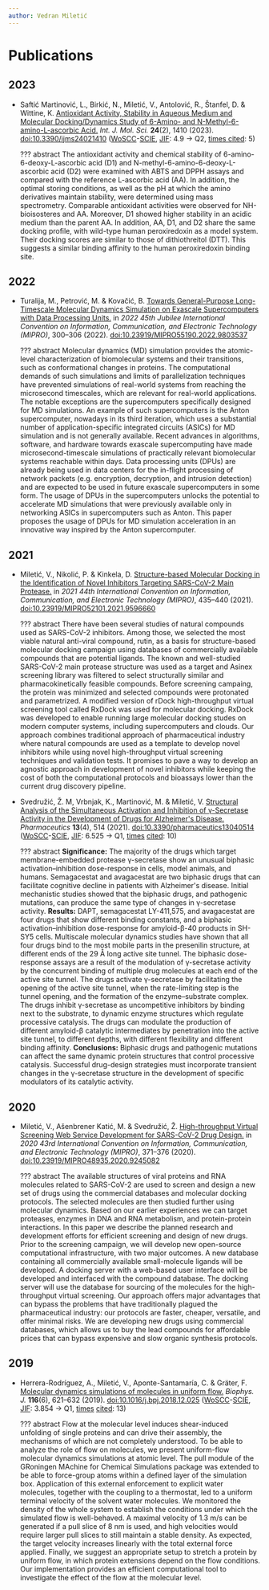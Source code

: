 ```yaml
---
author: Vedran Miletić
---
```


# Publications

## 2023

- Saftić Martinović, L., Birkić, N., Miletić, V., Antolović, R., Štanfel, D. & Wittine, K. [Antioxidant Activity, Stability in Aqueous Medium and Molecular Docking/Dynamics Study of 6-Amino- and N-Methyl-6-amino-L-ascorbic Acid.](https://www.mdpi.com/1422-0067/24/2/1410) *Int. J. Mol. Sci.* **24**(2), 1410 (2023). [doi:10.3390/ijms24021410](https://doi.org/10.3390/ijms24021410) ([WoS](https://clarivate.com/academia-government/scientific-and-academic-research/research-discovery-and-referencing/web-of-science/)[CC](https://clarivate.com/academia-government/scientific-and-academic-research/research-discovery-and-referencing/web-of-science/web-of-science-core-collection/)-[SCIE](https://clarivate.com/academia-government/scientific-and-academic-research/research-discovery-and-referencing/web-of-science/web-of-science-core-collection/science-citation-index-expanded/), [JIF](https://jcr.clarivate.com/jcr-jp/journal-profile?journal=INT%20J%20MOL%20SCI&year=2023): 4.9 -> Q2, [times cited](https://www.webofscience.com/wos/woscc/full-record/WOS:000915065600001): 5)

    ??? abstract
        The antioxidant activity and chemical stability of 6-amino-6-deoxy-L-ascorbic acid (D1) and N-methyl-6-amino-6-deoxy-L-ascorbic acid (D2) were examined with ABTS and DPPH assays and compared with the reference L-ascorbic acid (AA). In addition, the optimal storing conditions, as well as the pH at which the amino derivatives maintain stability, were determined using mass spectrometry. Comparable antioxidant activities were observed for NH-bioisosteres and AA. Moreover, D1 showed higher stability in an acidic medium than the parent AA. In addition, AA, D1, and D2 share the same docking profile, with wild-type human peroxiredoxin as a model system. Their docking scores are similar to those of dithiothreitol (DTT). This suggests a similar binding affinity to the human peroxiredoxin binding site.

## 2022

- Turalija, M., Petrović, M. & Kovačić, B. [Towards General-Purpose Long-Timescale Molecular Dynamics Simulation on Exascale Supercomputers with Data Processing Units.](https://ieeexplore.ieee.org/document/9803537) in *2022 45th Jubilee International Convention on Information, Communication, and Electronic Technology (MIPRO)*, 300–306 (2022). [doi:10.23919/MIPRO55190.2022.9803537](https://doi.org/10.23919/MIPRO55190.2022.9803537)

    ??? abstract
        Molecular dynamics (MD) simulation provides the atomic-level characterization of biomolecular systems and their transitions, such as conformational changes in proteins. The computational demands of such simulations and limits of parallelization techniques have prevented simulations of real-world systems from reaching the microsecond timescales, which are relevant for real-world applications. The notable exceptions are the supercomputers specifically designed for MD simulations. An example of such supercomputers is the Anton supercomputer, nowadays in its third iteration, which uses a substantial number of application-specific integrated circuits (ASICs) for MD simulation and is not generally available. Recent advances in algorithms, software, and hardware towards exascale supercomputing have made microsecond-timescale simulations of practically relevant biomolecular systems reachable within days. Data processing units (DPUs) are already being used in data centers for the in-flight processing of network packets (e.g. encryption, decryption, and intrusion detection) and are expected to be used in future exascale supercomputers in some form. The usage of DPUs in the supercomputers unlocks the potential to accelerate MD simulations that were previously available only in networking ASICs in supercomputers such as Anton. This paper proposes the usage of DPUs for MD simulation acceleration in an innovative way inspired by the Anton supercomputer.

## 2021

- Miletić, V., Nikolić, P. & Kinkela, D. [Structure-based Molecular Docking in the Identification of Novel Inhibitors Targeting SARS-CoV-2 Main Protease.](https://ieeexplore.ieee.org/document/9596660) in *2021 44th International Convention on Information, Communication, and Electronic Technology (MIPRO)*, 435–440 (2021). [doi:10.23919/MIPRO52101.2021.9596660](https://doi.org/10.23919/MIPRO52101.2021.9596660)

    ??? abstract
        There have been several studies of natural compounds used as SARS-CoV-2 inhibitors. Among those, we selected the most viable natural anti-viral compound, rutin, as a basis for structure-based molecular docking campaign using databases of commercially available compounds that are potential ligands. The known and well-studied SARS-CoV-2 main protease structure was used as a target and Asinex screening library was filtered to select structurally similar and pharmacokinetically feasible compounds. Before screening campaing, the protein was minimized and selected compounds were protonated and parametrized. A modified version of rDock high-throughput virtual screening tool called RxDock was used for molecular docking. RxDock was developed to enable running large molecular docking studes on modern computer systems, including supercomputers and clouds. Our approach combines traditional approach of pharmaceutical industry where natural compounds are used as a template to develop novel inhibitors while using novel high-throughput virtual screening techniques and validation tests. It promises to pave a way to develop an agnostic approach in development of novel inhibitors while keeping the cost of both the computational protocols and bioassays lower than the current drug discovery pipeline.

- Svedružić, Ž. M, Vrbnjak, K., Martinović, M. & Miletić, V. [Structural Analysis of the Simultaneous Activation and Inhibition of γ-Secretase Activity in the Development of Drugs for Alzheimer's Disease.](https://www.mdpi.com/1999-4923/13/4/514) *Pharmaceutics* **13**(4), 514 (2021). [doi:10.3390/pharmaceutics13040514](https://doi.org/10.3390/pharmaceutics13040514) ([WoS](https://clarivate.com/academia-government/scientific-and-academic-research/research-discovery-and-referencing/web-of-science/)[CC](https://clarivate.com/academia-government/scientific-and-academic-research/research-discovery-and-referencing/web-of-science/web-of-science-core-collection/)-[SCIE](https://clarivate.com/academia-government/scientific-and-academic-research/research-discovery-and-referencing/web-of-science/web-of-science-core-collection/science-citation-index-expanded/), [JIF](https://jcr.clarivate.com/jcr-jp/journal-profile?journal=PHARMACEUTICS&year=2021): 6.525 -> Q1, [times](https://www.webofscience.com/wos/woscc/full-record/WOS:000643531400001) [cited](https://publons.com/publon/45697621/): 10)

    ??? abstract
        **Significance:** The majority of the drugs which target membrane-embedded protease γ-secretase show an unusual biphasic activation–inhibition dose-response in cells, model animals, and humans. Semagacestat and avagacestat are two biphasic drugs that can facilitate cognitive decline in patients with Alzheimer's disease. Initial mechanistic studies showed that the biphasic drugs, and pathogenic mutations, can produce the same type of changes in γ-secretase activity. **Results:** DAPT, semagacestat LY-411,575, and avagacestat are four drugs that show different binding constants, and a biphasic activation–inhibition dose-response for amyloid-β-40 products in SH-SY5 cells. Multiscale molecular dynamics studies have shown that all four drugs bind to the most mobile parts in the presenilin structure, at different ends of the 29 Å long active site tunnel. The biphasic dose-response assays are a result of the modulation of γ-secretase activity by the concurrent binding of multiple drug molecules at each end of the active site tunnel. The drugs activate γ-secretase by facilitating the opening of the active site tunnel, when the rate-limiting step is the tunnel opening, and the formation of the enzyme–substrate complex. The drugs inhibit γ-secretase as uncompetitive inhibitors by binding next to the substrate, to dynamic enzyme structures which regulate processive catalysis. The drugs can modulate the production of different amyloid-β catalytic intermediates by penetration into the active site tunnel, to different depths, with different flexibility and different binding affinity. **Conclusions:** Biphasic drugs and pathogenic mutations can affect the same dynamic protein structures that control processive catalysis. Successful drug-design strategies must incorporate transient changes in the γ-secretase structure in the development of specific modulators of its catalytic activity.

## 2020

- Miletić, V., Ašenbrener Katić, M. & Svedružić, Ž. [High-throughput Virtual Screening Web Service Development for SARS-CoV-2 Drug Design.](https://ieeexplore.ieee.org/document/9245082) in *2020 43rd International Convention on Information, Communication, and Electronic Technology (MIPRO)*, 371–376 (2020). [doi:10.23919/MIPRO48935.2020.9245082](https://doi.org/10.23919/MIPRO48935.2020.9245082)

    ??? abstract
        The available structures of viral proteins and RNA molecules related to SARS-CoV-2 are used to screen and design a new set of drugs using the commercial databases and molecular docking protocols. The selected molecules are then studied further using molecular dynamics. Based on our earlier experiences we can target proteases, enzymes in DNA and RNA metabolism, and protein-protein interactions. In this paper we describe the planned research and development efforts for efficient screening and design of new drugs. Prior to the screening campaign, we will develop new open-source computational infrastructure, with two major outcomes. A new database containing all commercially available small-molecule ligands will be developed. A docking server with a web-based user interface will be developed and interfaced with the compound database. The docking server will use the database for sourcing of the molecules for the high-throughput virtual screening. Our approach offers major advantages that can bypass the problems that have traditionally plagued the pharmaceutical industry: our protocols are faster, cheaper, versatile, and offer minimal risks. We are developing new drugs using commercial databases, which allows us to buy the lead compounds for affordable prices that can bypass expensive and slow organic synthesis protocols.

## 2019

- Herrera-Rodríguez, A., Miletić, V., Aponte-Santamaría, C. & Gräter, F. [Molecular dynamics simulations of molecules in uniform flow.](https://www.cell.com/biophysj/fulltext/S0006-3495(19)30109-2) *Biophys. J.* **116**(6), 621–632 (2019). [doi:10.1016/j.bpj.2018.12.025](https://doi.org/10.1016/j.bpj.2018.12.025) ([WoS](https://clarivate.com/academia-government/scientific-and-academic-research/research-discovery-and-referencing/web-of-science/)[CC](https://clarivate.com/academia-government/scientific-and-academic-research/research-discovery-and-referencing/web-of-science/web-of-science-core-collection/)-[SCIE](https://clarivate.com/academia-government/scientific-and-academic-research/research-discovery-and-referencing/web-of-science/web-of-science-core-collection/science-citation-index-expanded/), [JIF](https://jcr.clarivate.com/jcr-jp/journal-profile?journal=BIOPHYS%20J&year=2019): 3.854 -> Q1, [times](https://www.webofscience.com/wos/woscc/full-record/WOS:000467046000001) [cited](https://publons.com/publon/29803261/): 13)

    ??? abstract
        Flow at the molecular level induces shear-induced unfolding of single proteins and can drive their assembly, the mechanisms of which are not completely understood. To be able to analyze the role of flow on molecules, we present uniform-flow molecular dynamics simulations at atomic level. The pull module of the GRoningen MAchine for Chemical Simulations package was extended to be able to force-group atoms within a defined layer of the simulation box. Application of this external enforcement to explicit water molecules, together with the coupling to a thermostat, led to a uniform terminal velocity of the solvent water molecules. We monitored the density of the whole system to establish the conditions under which the simulated flow is well-behaved. A maximal velocity of 1.3 m/s can be generated if a pull slice of 8 nm is used, and high velocities would require larger pull slices to still maintain a stable density. As expected, the target velocity increases linearly with the total external force applied. Finally, we suggest an appropriate setup to stretch a protein by uniform flow, in which protein extensions depend on the flow conditions. Our implementation provides an efficient computational tool to investigate the effect of the flow at the molecular level.
